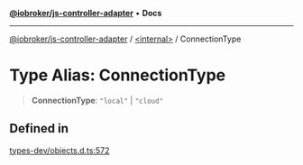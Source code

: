 [**@iobroker/js-controller-adapter**](../../README.md) • **Docs**

***

[@iobroker/js-controller-adapter](../../globals.md) / [\<internal\>](../README.md) / ConnectionType

# Type Alias: ConnectionType

> **ConnectionType**: `"local"` \| `"cloud"`

## Defined in

[types-dev/objects.d.ts:572](https://github.com/ioBroker/ioBroker.js-controller/blob/6c3a3884e29c4b6f03de102d699f9813dd546c7d/packages/types-dev/objects.d.ts#L572)
